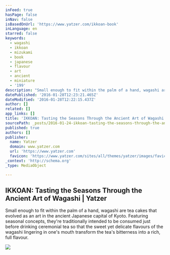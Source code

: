 ```yaml
---
inFeed: true
hasPage: false
inNav: false
isBasedOnUrl: 'https://www.yatzer.com/ikkoan-book'
inLanguage: en
starred: false
keywords:
  - wagashi
  - ikkoan
  - mizukami
  - book
  - japanese
  - flavour
  - art
  - ancient
  - miniature
  - '199'
description: "Small enough to fit within the palm of a hand, wagashi are tea cakes that evolved as an art in the ancient Japanese capital of Kyoto. Featuring seasonal concepts, they're traditionally intended to be consumed just before drinking ceremonial tea so that the sweet yet delicate flavours of the wagashi lingering in one's mouth transform the tea's bitterness into a rich, full flavour."
datePublished: '2016-01-28T12:23:21.465Z'
dateModified: '2016-01-28T12:22:15.437Z'
author: []
related: []
app_links: []
title: 'IKKOAN: Tasting the Seasons Through the Ancient Art of Wagashi | Yatzer'
sourcePath: _posts/2016-01-24-ikkoan-tasting-the-seasons-through-the-ancient-art-of-wagas.md
published: true
authors: []
publisher:
  name: Yatzer
  domain: www.yatzer.com
  url: 'https://www.yatzer.com'
  favicon: 'https://www.yatzer.com/sites/all/themes/yatzer/images/favicon.ico'
_context: 'http://schema.org'
_type: MediaObject

---
```

<article style=""><h1>IKKOAN: Tasting the Seasons Through the Ancient Art of Wagashi | Yatzer</h1><p>Small enough to fit within the palm of a hand, wagashi are tea cakes that evolved as an art in the ancient Japanese capital of Kyoto. Featuring seasonal concepts, they're traditionally intended to be consumed just before drinking ceremonial tea so that the sweet yet delicate flavours of the wagashi lingering in one's mouth transform the tea's bitterness into a rich, full flavour.</p><img src="https://s3-us-west-2.amazonaws.com/the-grid-img/p/0d288e28de58f356e18603b5c738bc51a22f9440.jpg" /></article>